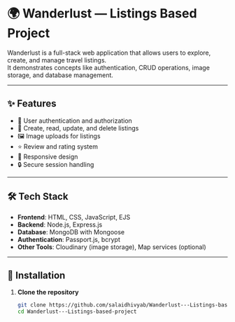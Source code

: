 # 🌍 Wanderlust — Listings Based Project

Wanderlust is a full-stack web application that allows users to explore, create, and manage travel listings.  
It demonstrates concepts like authentication, CRUD operations, image storage, and database management.  

---

## ✨ Features
- 🔐 User authentication and authorization  
- 🏡 Create, read, update, and delete listings  
- 🖼️ Image uploads for listings  
- ⭐ Review and rating system  
- 📱 Responsive design  
- 🔒 Secure session handling  

---

## 🛠️ Tech Stack
- **Frontend**: HTML, CSS, JavaScript, EJS  
- **Backend**: Node.js, Express.js  
- **Database**: MongoDB with Mongoose  
- **Authentication**: Passport.js, bcrypt  
- **Other Tools**: Cloudinary (image storage), Map services (optional)  

---

## 🚀 Installation

1. **Clone the repository**
   ```bash
   git clone https://github.com/salaidhivyab/Wanderlust---Listings-based-project.git
   cd Wanderlust---Listings-based-project
